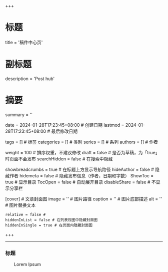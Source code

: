 +++
# 标题
title = '稿件中心页'
# 副标题
description = 'Post hub'
# 摘要
summary = ''

date = 2024-01-28T17:23:45+08:00 # 创建日期
lastmod = 2024-01-28T17:23:45+08:00 # 最后修改日期

tags = [] # 标签
categories = [] # 类别
series = [] # 系列
authors = [] # 作者

weight = 100 # 排序权重，不建议修改
draft = false # 是否为草稿，为「true」时页面不会发布
searchHidden =  false # 在搜索中隐藏

showbreadcrumbs = true # 在标题上方显示导航路径
hideAuthor = false # 隐藏作者
hidemeta = false # 隐藏发布信息（作者，日期和字数）
ShowToc = true  # 显示目录
TocOpen = false # 自动展开目录
disableShare = false # 不显示分享栏

[cover] # 文章封面图
    image = '' # 图片路径
    caption = '' # 图片底部描述
    alt = '' # 图片替换文本

    relative = false #
    hiddenInList = false # 在列表视图中隐藏封面图
    hiddenInSingle = true # 在页面内隐藏封面图
+++

----
### 标题

&emsp;&emsp;Lorem Ipsum
